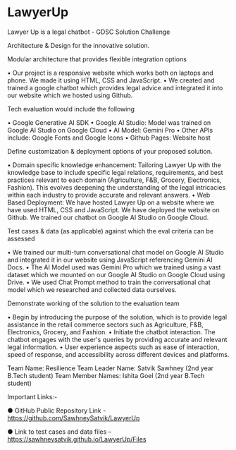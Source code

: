 # LawyerUp
Lawyer Up is a legal chatbot - GDSC Solution Challenge


Architecture & Design for the innovative solution.

Modular architecture that provides flexible integration options


• Our project is a responsive website which works both on laptops and phone. We made it using HTML, CSS and JavaScript.
• We created and trained a google chatbot which provides legal advice and integrated it into our website which we hosted using Github.


Tech evaluation would include the following


• Google Generative AI SDK
• Google AI Studio: Model was trained on Google AI Studio on Google Cloud
• AI Model: Gemini Pro
• Other APIs include: Google Fonts and Google Icons
• Github Pages: Website host



Define customization & deployment options of your proposed solution.


• Domain specific knowledge enhancement: Tailoring Lawyer Up with the knowledge base to include specific legal relations, requirements, and best practices relevant to each domain (Agriculture, F&B, Grocery, Electronics, Fashion). This evolves deepening the understanding of the legal intricacies within each industry to provide accurate and relevant answers.
• Web Based Deployment: We have hosted Lawyer Up on a website where we have used HTML, CSS and JavaScript. We have deployed the website on Github. We trained our chatbot on Google AI Studio on Google Cloud.


Test cases & data (as applicable) against which the eval criteria can be assessed


• We trained our multi-turn conversational chat model on Google AI Studio and integrated it in our website using JavaScript referencing Gemini AI Docs.
• The AI Model used was Gemini Pro which we trained using a vast dataset which we mounted on our Google AI Studio on Google Cloud using Drive.
• We used Chat Prompt method to train the conversational chat model which we researched and collected data ourselves.


Demonstrate working of the solution to the evaluation team


• Begin by introducing the purpose of the solution, which is to provide legal assistance in the retail commerce sectors such as Agriculture, F&B, Electronics, Grocery, and Fashion.
• Initiate the chatbot interaction. The chatbot engages with the user's queries by providing accurate and relevant legal information.
• User experience aspects such as ease of interaction, speed of response, and accessibility across different devices and platforms.


Team Name: Resilience
Team Leader Name: Satvik Sawhney (2nd year B.Tech student) Team Member Names: Ishita Goel (2nd year B.Tech student)


Important Links:-

● GitHub Public Repository Link - https://github.com/SawhneySatvik/LawyerUp

● Link to test cases and data files – https://sawhneysatvik.github.io/LawyerUp/Files

